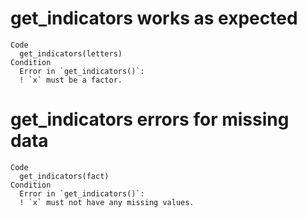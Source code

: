 # get_indicators works as expected

    Code
      get_indicators(letters)
    Condition
      Error in `get_indicators()`:
      ! `x` must be a factor.

# get_indicators errors for missing data

    Code
      get_indicators(fact)
    Condition
      Error in `get_indicators()`:
      ! `x` must not have any missing values.

